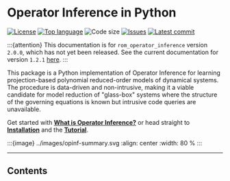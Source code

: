 # Operator Inference in Python

[![License](https://img.shields.io/github/license/Willcox-Research-Group/rom-operator-inference-python3)](https://github.com/Willcox-Research-Group/rom-operator-inference-python3/blob/main/LICENSE)
[![Top language](https://img.shields.io/github/languages/top/Willcox-Research-Group/rom-operator-inference-python3)](https://www.python.org)
![Code size](https://img.shields.io/github/languages/code-size/Willcox-Research-Group/rom-operator-inference-python3)
[![Issues](https://img.shields.io/github/issues/Willcox-Research-Group/rom-operator-inference-python3)](https://github.com/Willcox-Research-Group/rom-operator-inference-python3/issues)
[![Latest commit](https://img.shields.io/github/last-commit/Willcox-Research-Group/rom-operator-inference-python3)](https://github.com/Willcox-Research-Group/rom-operator-inference-python3/commits/main)
<!-- [![Documentation](https://img.shields.io/badge/Documentation-JupyterBook-important)](sec-api) -->

:::{attention}
This documentation is for `rom_operator_inference` version `2.0.0`, which has not yet been released.
See the current documentation for version `1.2.1` [here](https://github.com/Willcox-Research-Group/rom-operator-inference-Python3/wiki/API-Reference).
:::

This package is a Python implementation of Operator Inference for learning projection-based polynomial reduced-order models of dynamical systems.
The procedure is data-driven and non-intrusive, making it a viable candidate for model reduction of "glass-box" systems where the structure of the governing equations is known but intrusive code queries are unavailable.

Get started with [**What is Operator Inference?**](sec-opinf-overview) or head straight to [**Installation**](sec-installation) and the [**Tutorial**](sec-tutorial).

<!-- See our [**Literature**](sec-literature) page for a list of technical publications on Operator Inference and the [**Gallery**](sec-gallery) for a list of projects that use this package. -->

:::{image} ../images/opinf-summary.svg
:align: center
:width: 80 %
:::

---

## Contents

```{tableofcontents}
```
